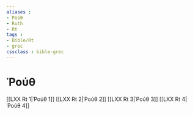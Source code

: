 ```yaml
---
aliases : 
- Ῥούθ
- Ruth
- Rt
tags : 
- Bible/Rt
- grec
cssclass : bible-grec
---
```


# Ῥούθ

[[LXX Rt 1|Ῥούθ 1]]
[[LXX Rt 2|Ῥούθ 2]]
[[LXX Rt 3|Ῥούθ 3]]
[[LXX Rt 4|Ῥούθ 4]]
